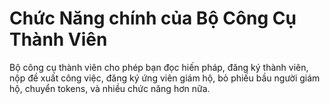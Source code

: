**Chức Năng** chính của Bộ Công Cụ **Thành Viên**
===

Bộ công cụ thành viên cho phép bạn đọc hiến pháp, đăng ký thành viên, nộp đề xuất công việc, đăng ký ứng viên giám hộ, bỏ phiếu bầu người giám hộ, chuyển tokens, và nhiều chức năng hơn nữa.